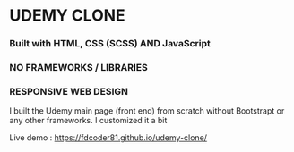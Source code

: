 # UDEMY CLONE

### Built with HTML, CSS (SCSS) AND JavaScript

### NO FRAMEWORKS / LIBRARIES

### RESPONSIVE WEB DESIGN

I built the Udemy main page (front end) from scratch without Bootstrapt or any other frameworks.
I customized it a bit

Live demo : https://fdcoder81.github.io/udemy-clone/
